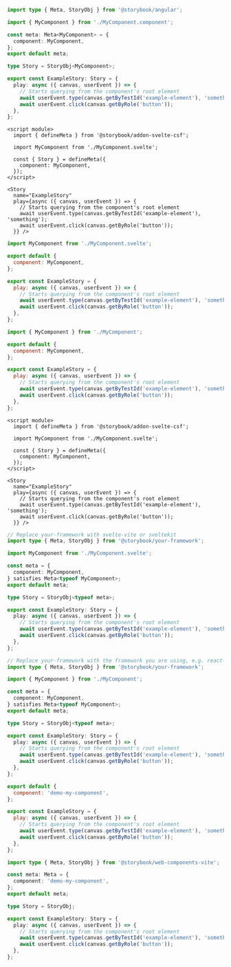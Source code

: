 ```ts filename="MyComponent.stories.ts" renderer="angular" language="ts"
import type { Meta, StoryObj } from '@storybook/angular';

import { MyComponent } from './MyComponent.component';

const meta: Meta<MyComponent> = {
  component: MyComponent,
};
export default meta;

type Story = StoryObj<MyComponent>;

export const ExampleStory: Story = {
  play: async ({ canvas, userEvent }) => {
    // Starts querying from the component's root element
    await userEvent.type(canvas.getByTestId('example-element'), 'something');
    await userEvent.click(canvas.getByRole('button'));
  },
};
```

```svelte filename="MyComponent.stories.svelte" renderer="svelte" language="js" tabTitle="Svelte CSF"
<script module>
  import { defineMeta } from '@storybook/addon-svelte-csf';

  import MyComponent from './MyComponent.svelte';

  const { Story } = defineMeta({
    component: MyComponent,
  });
</script>

<Story
  name="ExampleStory"
  play={async ({ canvas, userEvent }) => {
    // Starts querying from the component's root element
    await userEvent.type(canvas.getByTestId('example-element'), 'something');
    await userEvent.click(canvas.getByRole('button'));
  }} />
```

```js filename="MyComponent.stories.js" renderer="svelte" language="js" tabTitle="CSF"
import MyComponent from './MyComponent.svelte';

export default {
  component: MyComponent,
};

export const ExampleStory = {
  play: async ({ canvas, userEvent }) => {
    // Starts querying from the component's root element
    await userEvent.type(canvas.getByTestId('example-element'), 'something');
    await userEvent.click(canvas.getByRole('button'));
  },
};
```

```js filename="MyComponent.stories.js|jsx" renderer="common" language="js"
import { MyComponent } from './MyComponent';

export default {
  component: MyComponent,
};

export const ExampleStory = {
  play: async ({ canvas, userEvent }) => {
    // Starts querying from the component's root element
    await userEvent.type(canvas.getByTestId('example-element'), 'something');
    await userEvent.click(canvas.getByRole('button'));
  },
};
```

```svelte filename="MyComponent.stories.svelte" renderer="svelte" language="ts" tabTitle="Svelte CSF"
<script module>
  import { defineMeta } from '@storybook/addon-svelte-csf';

  import MyComponent from './MyComponent.svelte';

  const { Story } = defineMeta({
    component: MyComponent,
  });
</script>

<Story
  name="ExampleStory"
  play={async ({ canvas, userEvent }) => {
    // Starts querying from the component's root element
    await userEvent.type(canvas.getByTestId('example-element'), 'something');
    await userEvent.click(canvas.getByRole('button'));
  }} />
```

```ts filename="MyComponent.stories.ts" renderer="svelte" language="ts" tabTitle="CSF"
// Replace your-framework with svelte-vite or sveltekit
import type { Meta, StoryObj } from '@storybook/your-framework';

import MyComponent from './MyComponent.svelte';

const meta = {
  component: MyComponent,
} satisfies Meta<typeof MyComponent>;
export default meta;

type Story = StoryObj<typeof meta>;

export const ExampleStory: Story = {
  play: async ({ canvas, userEvent }) => {
    // Starts querying from the component's root element
    await userEvent.type(canvas.getByTestId('example-element'), 'something');
    await userEvent.click(canvas.getByRole('button'));
  },
};
```

```ts filename="MyComponent.stories.ts|tsx" renderer="common" language="ts"
// Replace your-framework with the framework you are using, e.g. react-vite, nextjs, vue3-vite, etc.
import type { Meta, StoryObj } from '@storybook/your-framework';

import { MyComponent } from './MyComponent';

const meta = {
  component: MyComponent,
} satisfies Meta<typeof MyComponent>;
export default meta;

type Story = StoryObj<typeof meta>;

export const ExampleStory: Story = {
  play: async ({ canvas, userEvent }) => {
    // Starts querying from the component's root element
    await userEvent.type(canvas.getByTestId('example-element'), 'something');
    await userEvent.click(canvas.getByRole('button'));
  },
};
```

```js filename="MyComponent.stories.js" renderer="web-components" language="js"
export default {
  component: 'demo-my-component',
};

export const ExampleStory = {
  play: async ({ canvas, userEvent }) => {
    // Starts querying from the component's root element
    await userEvent.type(canvas.getByTestId('example-element'), 'something');
    await userEvent.click(canvas.getByRole('button'));
  },
};
```

```ts filename="MyComponent.stories.ts" renderer="web-components" language="ts"
import type { Meta, StoryObj } from '@storybook/web-components-vite';

const meta: Meta = {
  component: 'demo-my-component',
};
export default meta;

type Story = StoryObj;

export const ExampleStory: Story = {
  play: async ({ canvas, userEvent }) => {
    // Starts querying from the component's root element
    await userEvent.type(canvas.getByTestId('example-element'), 'something');
    await userEvent.click(canvas.getByRole('button'));
  },
};
```
